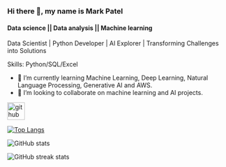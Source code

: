 ### Hi there 👋, my name is Mark Patel
#### Data science || Data analysis || Machine learning
 Data Scientist | Python Developer | AI Explorer | Transforming Challenges into Solutions

Skills: Python/SQL/Excel


- 🌱 I’m currently learning Machine Learning, Deep Learning, Natural Language Processing, Generative AI and AWS. 
- 👯 I’m looking to collaborate on machine learning and AI projects. 


[<img src='https://cdn.jsdelivr.net/npm/simple-icons@3.0.1/icons/github.svg' alt='github' height='40'>](https://github.com/patel-mark)  

[![Top Langs](https://github-readme-stats.vercel.app/api/top-langs/?username=patel-mark)](https://github.com/anuraghazra/github-readme-stats)

![GitHub stats](https://github-readme-stats.vercel.app/api?username=patel-mark&show_icons=true)  

![GitHub streak stats](https://streak-stats.demolab.com/?user=patel-mark)  


